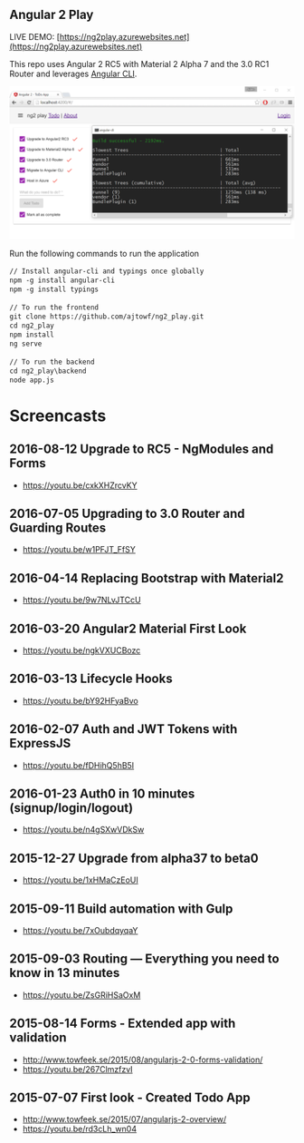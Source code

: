 ## Angular 2 Play

LIVE DEMO: [https://ng2play.azurewebsites.net](https://ng2play.azurewebsites.net)

This repo uses Angular 2 RC5 with Material 2 Alpha 7 and the 3.0 RC1 Router and leverages [Angular CLI](https://github.com/angular/angular-cli).

<img src="screenshots/readme-screen.png" border="0" />

Run the following commands to run the application

    // Install angular-cli and typings once globally
    npm -g install angular-cli
    npm -g install typings

    // To run the frontend
    git clone https://github.com/ajtowf/ng2_play.git
    cd ng2_play
    npm install
    ng serve

    // To run the backend
    cd ng2_play\backend
    node app.js

# Screencasts

## 2016-08-12 Upgrade to RC5 - NgModules and Forms

- https://youtu.be/cxkXHZrcvKY

## 2016-07-05 Upgrading to 3.0 Router and Guarding Routes

- https://youtu.be/w1PFJT_FfSY

## 2016-04-14 Replacing Bootstrap with Material2

- https://youtu.be/9w7NLvJTCcU

## 2016-03-20 Angular2 Material First Look

- https://youtu.be/ngkVXUCBozc

## 2016-03-13 Lifecycle Hooks 

- https://youtu.be/bY92HFyaBvo

## 2016-02-07 Auth and JWT Tokens with ExpressJS 

- https://youtu.be/fDHihQ5hB5I

## 2016-01-23 Auth0 in 10 minutes (signup/login/logout) 

- https://youtu.be/n4gSXwVDkSw

## 2015-12-27 Upgrade from alpha37 to beta0

- https://youtu.be/1xHMaCzEoUI

## 2015-09-11 Build automation with Gulp

- https://youtu.be/7xOubdqyqaY

## 2015-09-03 Routing — Everything you need to know in 13 minutes

- https://youtu.be/ZsGRiHSaOxM

## 2015-08-14 Forms - Extended app with validation

- http://www.towfeek.se/2015/08/angularjs-2-0-forms-validation/
- https://youtu.be/267ClmzfzvI

## 2015-07-07 First look - Created Todo App

- http://www.towfeek.se/2015/07/angularjs-2-overview/
- https://youtu.be/rd3cLh_wn04